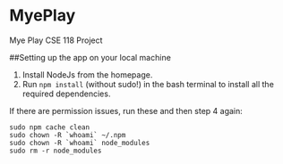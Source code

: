 MyePlay
=======

Mye Play CSE 118 Project

##Setting up the app on your local machine 
1. Install NodeJs from the homepage.
4. Run `npm install` (without sudo!) in the bash terminal to install all the required dependencies.

If there are permission issues, run these and then step 4 again:

    sudo npm cache clean
    sudo chown -R `whoami` ~/.npm
    sudo chown -R `whoami` node_modules
    sudo rm -r node_modules
